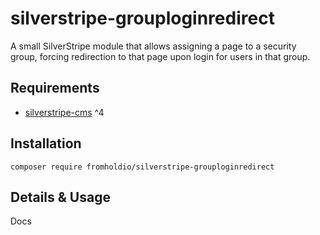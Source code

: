 # silverstripe-grouploginredirect

A small SilverStripe module that allows assigning a page to a security group, forcing redirection to that page upon login for users in that group.

## Requirements

* [silverstripe-cms](https://github.com/silverstripe/silverstripe-cms) ^4

## Installation

`composer require fromholdio/silverstripe-grouploginredirect`

## Details & Usage

Docs
